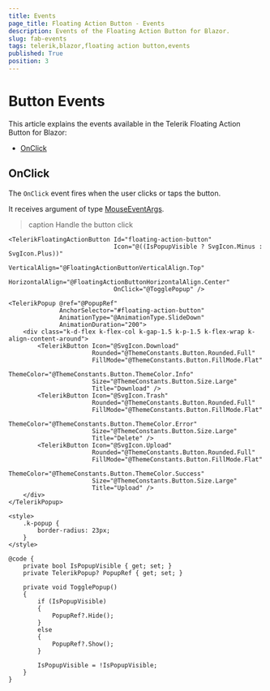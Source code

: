 ```yaml
---
title: Events
page_title: Floating Action Button - Events
description: Events of the Floating Action Button for Blazor.
slug: fab-events
tags: telerik,blazor,floating action button,events
published: True
position: 3
---
```


# Button Events

This article explains the events available in the Telerik Floating Action Button for Blazor:

* [OnClick](#onclick)

## OnClick 

The `OnClick` event fires when the user clicks or taps the button.

It receives argument of type [MouseEventArgs](https://docs.microsoft.com/en-us/dotnet/api/microsoft.aspnetcore.components.web.mouseeventargs?view=aspnetcore-5.0).

>caption Handle the button click

````RAZOR
<TelerikFloatingActionButton Id="floating-action-button"
                             Icon="@((IsPopupVisible ? SvgIcon.Minus : SvgIcon.Plus))"
                             VerticalAlign="@FloatingActionButtonVerticalAlign.Top"
                             HorizontalAlign="@FloatingActionButtonHorizontalAlign.Center"
                             OnClick="@TogglePopup" />

<TelerikPopup @ref="@PopupRef"
              AnchorSelector="#floating-action-button"
              AnimationType="@AnimationType.SlideDown"
              AnimationDuration="200">
    <div class="k-d-flex k-flex-col k-gap-1.5 k-p-1.5 k-flex-wrap k-align-content-around">
        <TelerikButton Icon="@SvgIcon.Download"
                       Rounded="@ThemeConstants.Button.Rounded.Full"
                       FillMode="@ThemeConstants.Button.FillMode.Flat"
                       ThemeColor="@ThemeConstants.Button.ThemeColor.Info"
                       Size="@ThemeConstants.Button.Size.Large"
                       Title="Download" />
        <TelerikButton Icon="@SvgIcon.Trash"
                       Rounded="@ThemeConstants.Button.Rounded.Full"
                       FillMode="@ThemeConstants.Button.FillMode.Flat"
                       ThemeColor="@ThemeConstants.Button.ThemeColor.Error"
                       Size="@ThemeConstants.Button.Size.Large"
                       Title="Delete" />
        <TelerikButton Icon="@SvgIcon.Upload"
                       Rounded="@ThemeConstants.Button.Rounded.Full"
                       FillMode="@ThemeConstants.Button.FillMode.Flat"
                       ThemeColor="@ThemeConstants.Button.ThemeColor.Success"
                       Size="@ThemeConstants.Button.Size.Large"
                       Title="Upload" />
    </div>
</TelerikPopup>

<style>
    .k-popup {
        border-radius: 23px;
    }
</style>

@code {
    private bool IsPopupVisible { get; set; }
    private TelerikPopup? PopupRef { get; set; }

    private void TogglePopup()
    {
        if (IsPopupVisible)
        {
            PopupRef?.Hide();
        }
        else
        {
            PopupRef?.Show();
        }

        IsPopupVisible = !IsPopupVisible;
    }
}
````

